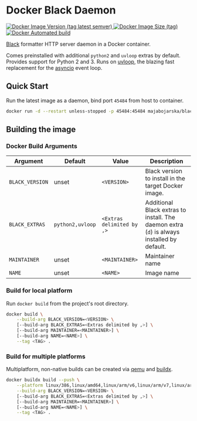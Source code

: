 # Docker Black Daemon

<p align="left">
    <a href="https://hub.docker.com/r/majabojarska/blackd">
        <img alt="Docker Image Version (tag latest semver)" src="https://img.shields.io/docker/v/majabojarska/blackd/latest">
    </a>
    <a href="https://hub.docker.com/r/majabojarska/blackd">
        <img alt="Docker Image Size (tag)" src="https://img.shields.io/docker/image-size/majabojarska/blackd/latest">
    </a>
    <a href="https://hub.docker.com/r/majabojarska/blackd">
        <img alt="Docker Automated build" src="https://img.shields.io/docker/automated/majabojarska/blackd">
    </a>
</p>

[Black](https://github.com/psf/black) formatter HTTP server daemon in a Docker container.

Comes preinstalled with additional `python2` and `uvloop` extras by default. Provides support for Python 2 and 3. Runs on [uvloop](https://github.com/MagicStack/uvloop), the blazing fast replacement for the [asyncio](https://docs.python.org/3/library/asyncio.html) event loop.

## Quick Start

Run the latest image as a daemon, bind port `45484` from host to container.

```bash
docker run -d --restart unless-stopped -p 45484:45484 majabojarska/blackd:latest
```

## Building the image

### Docker Build Arguments

| Argument        | Default          | Value                     | Description                                                                                |
| --------------- | ---------------- | ------------------------- | ------------------------------------------------------------------------------------------ |
| `BLACK_VERSION` | unset            | `<VERSION>`               | Black version to install in the target Docker image.                                       |
| `BLACK_EXTRAS`  | `python2,uvloop` | `<Extras delimited by ,>` | Additional Black extras to install. The daemon extra (`d`) is always installed by default. |
| `MAINTAINER`    | unset            | `<MAINTAINER>`            | Maintainer name                                                                            |
| `NAME`          | unset            | `<NAME>`                  | Image name                                                                                 |

### Build for local platform

Run `docker build` from the project's root directory.

```bash
docker build \
    --build-arg BLACK_VERSION=<VERSION> \
    [--build-arg BLACK_EXTRAS=<Extras delimited by ,>] \
    [--build-arg MAINTAINER=<MAINTAINER>] \
    [--build-arg NAME=<NAME>] \
    --tag <TAG> .
```

### Build for multiple platforms

Multiplatform, non-native builds can be created via [qemu](https://github.com/qemu/QEMU) and [buildx](https://github.com/docker/buildx).

```bash
docker buildx build --push \
    --platform linux/386,linux/amd64,linux/arm/v6,linux/arm/v7,linux/arm64 \
    --build-arg BLACK_VERSION=<VERSION> \
    [--build-arg BLACK_EXTRAS=<Extras delimited by ,>] \
    [--build-arg MAINTAINER=<MAINTAINER>] \
    [--build-arg NAME=<NAME>] \
    --tag <TAG> .
```
